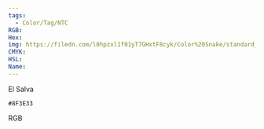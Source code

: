 ```yaml
---
tags:
  - Color/Tag/NTC
RGB:
Hex:
img: https://filedn.com/l0hpzxl1f01yT7GHxtF8cyk/Color%20Snake/standard_csv_to_svg/%23/8F3E33.svg
CMYK:
HSL:
Name:
---
```

El Salva
```palette
#8F3E33
```
RGB
